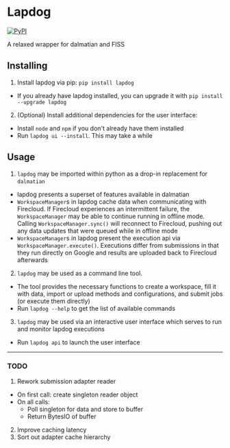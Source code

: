 # Lapdog

[![PyPI](https://img.shields.io/pypi/v/lapdog.svg)](https://pypi.io/project/lapdog)

A relaxed wrapper for dalmatian and FISS

## Installing
1. Install lapdog via pip: `pip install lapdog`
  - If you already have lapdog installed, you can upgrade it with
  `pip install --upgrade lapdog`
2. (Optional) Install additional dependencies for the user interface:
  - Install `node` and `npm` if you don't already have them installed
  - Run `lapdog ui --install`. This may take a while

## Usage
1. `lapdog` may be imported within python as a drop-in replacement for `dalmatian`
  - lapdog presents a superset of features available in dalmatian
  - `WorkspaceManager`s in lapdog cache data when communicating with Firecloud.
  If Firecloud experiences an intermittent failure, the `WorkspaceManager` may be
  able to continue running in offline mode. Calling `WorkspaceManager.sync()` will
  reconnect to Firecloud, pushing out any data updates that were queued while in offline mode
  - `WorkspaceManager`s in lapdog present the execution api via `WorkspaceManager.execute()`.
  Executions differ from submissions in that they run directly on Google and results are
  uploaded back to Firecloud afterwards
2. `lapdog` may be used as a command line tool.
  - The tool provides the necessary functions to create a workspace, fill it with data,
  import or upload methods and configurations, and submit jobs (or execute them directly)
  - Run `lapdog --help` to get the list of available commands
3. `lapdog` may be used via an interactive user interface which serves to run and
  monitor lapdog executions
  - Run `lapdog api` to launch the user interface

---

### TODO
1. Rework submission adapter reader
  - On first call: create singleton reader object
  - On all calls:
    - Poll singleton for data and store to buffer
    - Return BytesIO of buffer
2. Improve caching latency
3. Sort out adapter cache hierarchy
